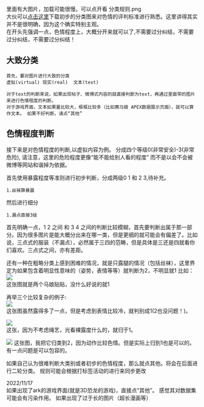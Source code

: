 里面有大图片，加载可能很慢。可以点开看  分类规则.png   
大伙可以[点击这里](http://124.221.31.26:5000/static/sample.zip)下载初步的分类图来对色情的评判标准进行熟悉。这里讲得其实并不是很明确，因为这个确实特别主观。  
在开头先强调一点，色情程度上，大概分开来就可以了,不需要过分纠结，不需要过分纠结，不需要过分纠结！
## 大致分类
    首先，要对图片进行大致的分类
    虚拟(virtual) 现实(real)  文本(text)

    对于text的判断来说，如果出现帖子、微博式内容的就直接判断为text，再通过里面带的图片来进行色情程度的判断。
    对于游戏界面，文本如果量比较大，框框比较多（比如赛马娘 APEX数据展示页面），就可以算作文本。 如果不好判断，请点“其他”

## 色情程度判断
接下来是对色情程度的判断,以虚拟内容为例。
分成四个等级0(非常安全)-3(非常危险), 请注意，这里的危险程度更像“能不能给别人看的程度” 而不是以会不会被微博等网站和谐掉为依据。

首先使用暴露程度等准则进行初步判断，分成两级0 1 和 2 3,待补充。

    1.丝袜算暴露

然后进行细分

    1.漏点直接3级

首先明确一点，1 2 之间 和 3 4 之间的判断比较模糊，首先要判断出属于那一部分。因为很多图片是能大概分出来在哪一类，但是更细的就可能会有偏差了。比如说，三点式的服装（不漏点），必然属于三四的范畴，但是具体是三还是四就看你们喜欢。三点式之间，亦有差距。  

还有一种在粗略分类上感到困难的情况，就是只露腿的情况（包括丝袜），这里界定为如果包含着明显性意味的（姿势，表情等等）就判断为2，不明显就1
比如：
![](https://images.weserv.nl/?url=https://article.biliimg.com/bfs/article/d99f7202fa61d13b6eca90a1b5b64c9c13d5bc83.jpg)  
这张图就是两个马娘贴贴，没什么好说的就1

再举三个比较复杂的例子:  
![](https://images.weserv.nl/?url=https://article.biliimg.com/bfs/article/3a4b34cf748752eb6f8df732dec3becda708ed5c.png)  
这张图虽然露得多了一点，但是考虑到表情比较冷，就判别成1(2也没问题！)。  

![](https://images.weserv.nl/?url=https://article.biliimg.com/bfs/article/2479a7ce69fd02791d210215300b925befdd4e1a.jpg)  
这张，因为不考虑绳艺，光看裸露度什么的，就归于1。  

![](https://images.weserv.nl/?url=https://article.biliimg.com/bfs/article/a62d2c5b6fbf3a3db8dba18849c5b9913c9fdb51.jpg)
这张图，我把它归类到2，因为动作比较色情。但是实际上归到1也是可以的。有一点问题是可以包容的。

如果自己认为很难判断大类别或者初步的色情程度，那么就点其他。将会在后面进行二轮分类。
规则可能会根据打标签活动的进行来同步更改

2022/11/17          
    如果出现了ark的游戏界面(就是3D恐龙的游戏)，直接点“其他”。 感觉其对数据集可能会有污染作用。
    如果出现了过于长的图片（超长漫画等）